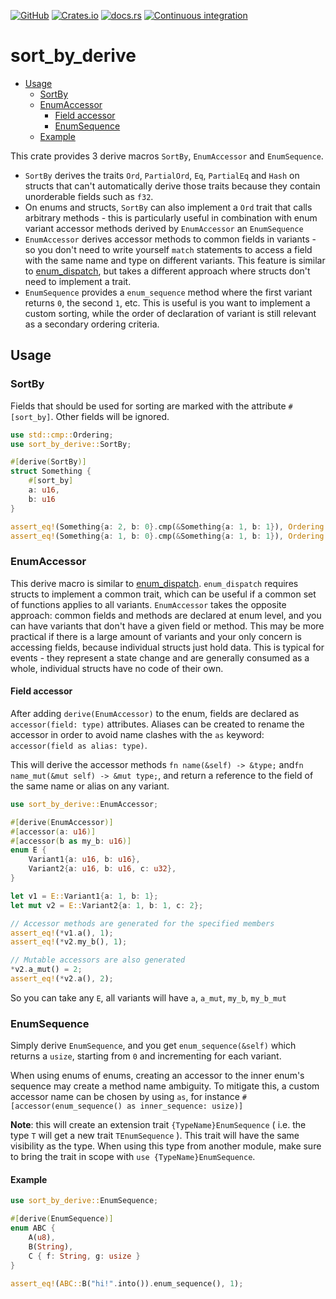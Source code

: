 [![GitHub](https://img.shields.io/badge/github-valsteen/sort_by_derive-8da0cb?labelColor=555555&logo=github)](https://github.com/valsteen/sort_by_derive)
[![Crates.io](https://img.shields.io/crates/v/sort_by_derive)](https://crates.io/crates/sort_by_derive)
[![docs.rs](https://img.shields.io/docsrs/sort_by_derive)](https://docs.rs/sort_by_derive)
[![Continuous integration](https://github.com/tlaferriere/sort_by_derive/actions/workflows/rust.yml/badge.svg)](https://github.com/valsteen/sort_by_derive/actions/workflows/rust.yml)
# sort_by_derive

<!-- TOC -->
* [Usage](#usage)
    * [SortBy](#sortby)
    * [EnumAccessor](#enumaccessor)
        * [Field accessor](#field-accessor)
        * [EnumSequence](#enumsequence)
    * [Example](#example)
<!-- TOC -->

This crate provides 3 derive macros `SortBy`, `EnumAccessor` and `EnumSequence`.

- `SortBy` derives the traits `Ord`, `PartialOrd`, `Eq`, `PartialEq` and `Hash` on structs that can't automatically derive those traits because they contain unorderable fields such as `f32`.
- On enums and structs, `SortBy` can also implement a `Ord` trait that calls arbitrary methods - this is particularly useful in combination with enum variant accessor methods derived by `EnumAccessor` an `EnumSequence`
- `EnumAccessor` derives accessor methods to common fields in variants - so you don't need to write yourself `match` statements to access a field with the same name and type on different variants. This feature is similar to [enum_dispatch](https://crates.io/crates/enum_dispatch), but takes a different approach where structs don't need to implement a trait.
- `EnumSequence` provides a `enum_sequence` method where the first variant returns `0`, the second `1`, etc. This is useful is you want to implement a custom sorting, while the order of declaration of variant is still relevant as a secondary ordering criteria.


## Usage

### SortBy

Fields that should be used for sorting are marked with the attribute `#[sort_by]`.
Other fields will be ignored.

```rust
use std::cmp::Ordering;
use sort_by_derive::SortBy;

#[derive(SortBy)]
struct Something {
    #[sort_by]
    a: u16,
    b: u16
}

assert_eq!(Something{a: 2, b: 0}.cmp(&Something{a: 1, b: 1}), Ordering::Greater); // a is compared
assert_eq!(Something{a: 1, b: 0}.cmp(&Something{a: 1, b: 1}), Ordering::Equal); // b is ignored
```

### EnumAccessor

This derive macro is similar to [enum_dispatch](https://crates.io/crates/enum_dispatch).
`enum_dispatch` requires structs to implement a common trait, which can be useful if a common set of functions applies to all variants.
`EnumAccessor` takes the opposite approach: common fields and methods are declared at enum level, and you can have variants that don't have a given field or method.
This may be more practical if there is a large amount of variants and your only concern is accessing fields, because individual structs just hold data.
This is typical for events - they represent a state change and are generally consumed as a whole, individual structs have no code of their own.

#### Field accessor

After adding `derive(EnumAccessor)` to the enum, fields are declared as `accessor(field: type)` attributes.
Aliases can be created to rename the accessor in order to avoid name clashes with the `as` keyword: `accessor(field as alias: type)`.

This will derive the accessor methods `fn name(&self) -> &type;` and`fn name_mut(&mut self) -> &mut type;`, and return a reference to the field of the same name or alias on any variant.

```rust
use sort_by_derive::EnumAccessor;

#[derive(EnumAccessor)]
#[accessor(a: u16)]
#[accessor(b as my_b: u16)]
enum E {
    Variant1{a: u16, b: u16},
    Variant2{a: u16, b: u16, c: u32},
}

let v1 = E::Variant1{a: 1, b: 1};
let mut v2 = E::Variant2{a: 1, b: 1, c: 2};

// Accessor methods are generated for the specified members
assert_eq!(*v1.a(), 1);
assert_eq!(*v2.my_b(), 1);

// Mutable accessors are also generated
*v2.a_mut() = 2;
assert_eq!(*v2.a(), 2);
```

So you can take any `E`, all variants will have `a`, `a_mut`, `my_b`, `my_b_mut`

### EnumSequence

Simply derive `EnumSequence`, and you get `enum_sequence(&self)` which returns a `usize`, starting from `0` and incrementing for each variant.

When using enums of enums, creating an accessor to the inner enum's sequence may create a method name ambiguity. To mitigate this, a custom accessor name can be chosen by using `as`, for instance `#[accessor(enum_sequence() as inner_sequence: usize)]`

**Note**: this will create an extension trait `{TypeName}EnumSequence` ( i.e. the type `T` will get a new trait `TEnumSequence` ). This trait will have the same visibility as the type. When using this type from another module, make sure to bring the trait in scope with `use {TypeName}EnumSequence`.

#### Example

```rust
use sort_by_derive::EnumSequence;

#[derive(EnumSequence)]
enum ABC {
    A(u8),
    B(String),
    C { f: String, g: usize }
}

assert_eq!(ABC::B("hi!".into()).enum_sequence(), 1);
```


